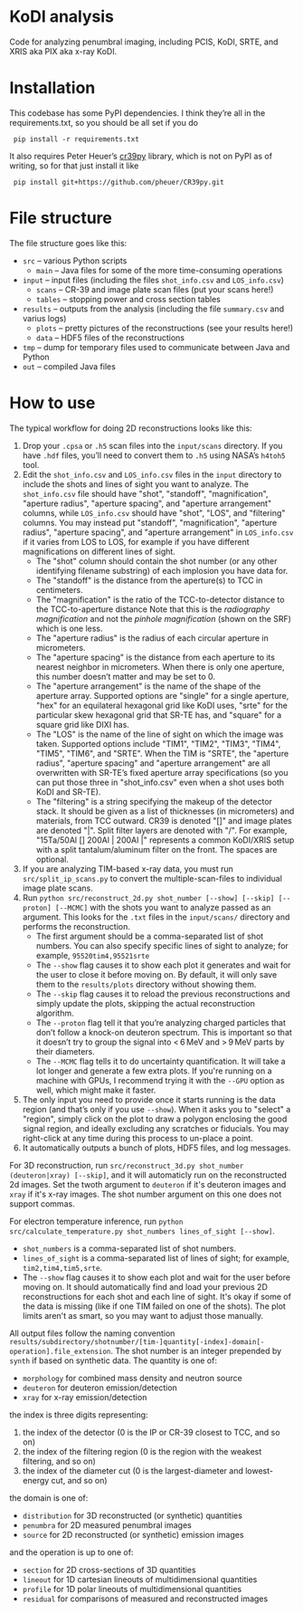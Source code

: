 KoDI analysis
=============

Code for analyzing penumbral imaging, including PCIS, KoDI, SRTE, and XRIS aka PIX aka x-ray KoDI.

# Installation

This codebase has some PyPI dependencies.
I think they’re all in the requirements.txt, so you should be all set if you do
~~~~
 pip install -r requirements.txt
~~~~

It also requires Peter Heuer’s [cr39py](https://github.com/pheuer/CR39py) library, which is not on PyPI as of writing,
so for that just install it like
~~~~
 pip install git+https://github.com/pheuer/CR39py.git
~~~~

# File structure

The file structure goes like this:
- `src` – various Python scripts
    - `main` – Java files for some of the more time-consuming operations
- `input` – input files (including the files `shot_info.csv` and `LOS_info.csv`)
  - `scans` – CR-39 and image plate scan files (put your scans here!)
  - `tables` – stopping power and cross section tables
- `results` – outputs from the analysis (including the file `summary.csv` and varius logs)
  - `plots` – pretty pictures of the reconstructions (see your results here!)
  - `data` – HDF5 files of the reconstructions
- `tmp` – dump for temporary files used to communicate between Java and Python
- `out` – compiled Java files

# How to use

The typical workflow for doing 2D reconstructions looks like this:
1. Drop your `.cpsa` or `.h5` scan files into the `input/scans` directory.
   If you have `.hdf` files, you’ll need to convert them to `.h5` using NASA’s `h4toh5` tool.
2. Edit the `shot_info.csv` and `LOS_info.csv` files in the `input` directory to include the shots and lines of sight you want to analyze.
   The `shot_info.csv` file should have "shot", "standoff", "magnification", "aperture radius", "aperture spacing", and "aperture arrangement" columns,
   while `LOS_info.csv` should have "shot", "LOS", and "filtering" columns.
   You may instead put "standoff", "magnification", "aperture radius", "aperture spacing", and "aperture arrangement" in `LOS_info.csv` if it varies from LOS to LOS,
   for example if you have different magnifications on different lines of sight.
   - The "shot" column should contain the shot number (or any other identifying filename substring) of each implosion you have data for.
   - The "standoff" is the distance from the aperture(s) to TCC in centimeters.
   - The "magnification" is the ratio of the TCC-to-detector distance to the TCC-to-aperture distance
     Note that this is the *radiography magnification* and not the *pinhole magnification* (shown on the SRF) which is one less.
   - The "aperture radius" is the radius of each circular aperture in micrometers.
   - The "aperture spacing" is the distance from each aperture to its nearest neighbor in micrometers.
     When there is only one aperture, this number doesn’t matter and may be set to 0.
   - The "aperture arrangement" is the name of the shape of the aperture array.
     Supported options are "single" for a single aperture, "hex" for an equilateral hexagonal grid like KoDI uses,
     "srte" for the particular skew hexagonal grid that SR-TE has, and "square" for a square grid like DIXI has.
   - The "LOS" is the name of the line of sight on which the image was taken.
     Supported options include "TIM1", "TIM2", "TIM3", "TIM4", "TIM5", "TIM6", and "SRTE".
     When the TIM is "SRTE", the "aperture radius", "aperture spacing" and "aperture arrangement" are all overwritten with SR-TE’s fixed aperture array specifications
     (so you can put those three in "shot_info.csv" even when a shot uses both KoDI and SR-TE).
   - The "filtering" is a string specifying the makeup of the detector stack.
     It should be given as a list of thicknesses (in micrometers) and materials, from TCC outward.
     CR39 is denoted "[]" and image plates are denoted "|".
     Split filter layers are denoted with "/".
     For example, "15Ta/50Al [] 200Al | 200Al |" represents a common KoDI/XRIS setup with a split tantalum/aluminum filter on the front.
     The spaces are optional.
3. If you are analyzing TIM-based x-ray data, you must run `src/split_ip_scans.py`
   to convert the multiple-scan-files to individual image plate scans.
4. Run `python src/reconstruct_2d.py shot_number [--show] [--skip] [--proton] [--MCMC]` with the shots you want to analyze passed as an argument.
   This looks for the `.txt` files in the `input/scans/` directory and performs the reconstruction.
   - The first argument should be a comma-separated list of shot numbers.
     You can also specify specific lines of sight to analyze; for example, `95520tim4,95521srte`
   - The `--show` flag causes it to show each plot it generates and wait for the user to close it
     before moving on.  By default, it will only save them to the `results/plots` directory without showing them.
   - The `--skip` flag causes it to reload the previous reconstructions and simply update the plots,
     skipping the actual reconstruction algorithm.
   - The `--proton` flag tell it that you’re analyzing charged particles that don’t follow a knock-on deuteron spectrum.
     This is important so that it doesn’t try to group the signal into < 6 MeV and > 9 MeV parts by their diameters.
   - The `--MCMC` flag tells it to do uncertainty quantification.  It will take a lot longer and generate a few extra plots.
     If you're running on a machine with GPUs, I recommend trying it with the `--GPU` option as well, which might make it faster.
5. The only input you need to provide once it starts running is the data region (and that’s only if you use `--show`).
   When it asks you to "select" a "region", simply click on the plot to draw a polygon enclosing the good signal region,
   and ideally excluding any scratches or fiducials.
   You may right-click at any time during this process to un-place a point.
6. It automatically outputs a bunch of plots, HDF5 files, and log messages.

For 3D reconstruction, run `src/reconstruct_3d.py shot_number (deuteron|xray) [--skip]`,
and it will automaticly run on the reconstructed 2d images.
Set the twoth argument to `deuteron` if it's deuteron images and `xray` if it's x-ray images.
The shot number argument on this one does not support commas.

For electron temperature inference, run `python src/calculate_temperature.py shot_numbers lines_of_sight [--show]`.
- `shot_numbers` is a comma-separated list of shot numbers.
- `lines_of_sight` is a comma-separated list of lines of sight; for example, `tim2,tim4,tim5,srte`.
- The `--show` flag causes it to show each plot and wait for the user before moving on.
It should automatically find and load your previous 2D reconstructions for each shot and each line of sight.
It's okay if some of the data is missing (like if one TIM failed on one of the shots).
The plot limits aren't as smart, so you may want to adjust those manually.

All output files follow the naming convention `results/subdirectory/shotnumber/[tim-]quantity[-index]-domain[-operation].file_extension`.
The shot number is an integer prepended by `synth` if based on synthetic data.
The quantity is one of:
- `morphology` for combined mass density and neutron source
- `deuteron` for deuteron emission/detection
- `xray` for x-ray emission/detection

the index is three digits representing:
1. the index of the detector (0 is the IP or CR-39 closest to TCC, and so on)
2. the index of the filtering region (0 is the region with the weakest filtering, and so on)
3. the index of the diameter cut (0 is the largest-diameter and lowest-energy cut, and so on)

the domain is one of:
- `distribution` for 3D reconstructed (or synthetic) quantities
- `penumbra` for 2D measured penumbral images
- `source` for 2D reconstructed (or synthetic) emission images

and the operation is up to one of:
- `section` for 2D cross-sections of 3D quantities
- `lineout` for 1D cartesian lineouts of multidimensional quantities
- `profile` for 1D polar lineouts of multidimensional quantities
- `residual` for comparisons of measured and reconstructed images
